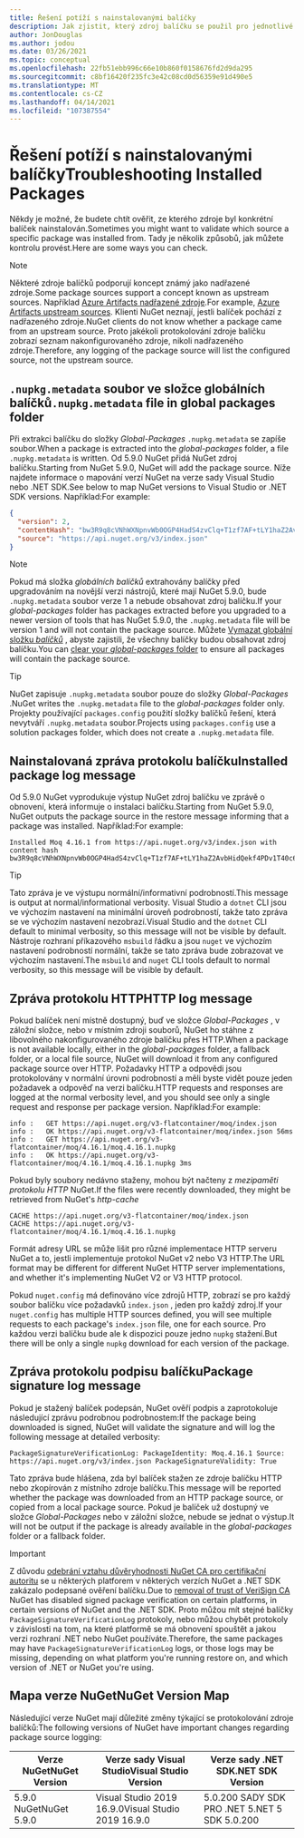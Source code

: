 ```yaml
---
title: Řešení potíží s nainstalovanými balíčky
description: Jak zjistit, který zdroj balíčku se použil pro jednotlivé balíčky
author: JonDouglas
ms.author: jodou
ms.date: 03/26/2021
ms.topic: conceptual
ms.openlocfilehash: 22fb51ebb996c66e10b860f0158676fd2d9da295
ms.sourcegitcommit: c8bf16420f235fc3e42c08cd0d56359e91d490e5
ms.translationtype: MT
ms.contentlocale: cs-CZ
ms.lasthandoff: 04/14/2021
ms.locfileid: "107387554"
---
```

# <a name="troubleshooting-installed-packages"></a><span data-ttu-id="55da2-103">Řešení potíží s nainstalovanými balíčky</span><span class="sxs-lookup"><span data-stu-id="55da2-103">Troubleshooting Installed Packages</span></span>

<span data-ttu-id="55da2-104">Někdy je možné, že budete chtít ověřit, ze kterého zdroje byl konkrétní balíček nainstalován.</span><span class="sxs-lookup"><span data-stu-id="55da2-104">Sometimes you might want to validate which source a specific package was installed from.</span></span> <span data-ttu-id="55da2-105">Tady je několik způsobů, jak můžete kontrolu provést.</span><span class="sxs-lookup"><span data-stu-id="55da2-105">Here are some ways you can check.</span></span>

> [!Note]
> <span data-ttu-id="55da2-106">Některé zdroje balíčků podporují koncept známý jako nadřazené zdroje.</span><span class="sxs-lookup"><span data-stu-id="55da2-106">Some package sources support a concept known as upstream sources.</span></span> <span data-ttu-id="55da2-107">Například [Azure Artifacts nadřazené zdroje](/azure/devops/artifacts/concepts/upstream-sources).</span><span class="sxs-lookup"><span data-stu-id="55da2-107">For example, [Azure Artifacts upstream sources](/azure/devops/artifacts/concepts/upstream-sources).</span></span> <span data-ttu-id="55da2-108">Klienti NuGet neznají, jestli balíček pochází z nadřazeného zdroje.</span><span class="sxs-lookup"><span data-stu-id="55da2-108">NuGet clients do not know whether a package came from an upstream source.</span></span> <span data-ttu-id="55da2-109">Proto jakékoli protokolování zdroje balíčku zobrazí seznam nakonfigurovaného zdroje, nikoli nadřazeného zdroje.</span><span class="sxs-lookup"><span data-stu-id="55da2-109">Therefore, any logging of the package source will list the configured source, not the upstream source.</span></span>

## <a name="nupkgmetadata-file-in-global-packages-folder"></a><span data-ttu-id="55da2-110">`.nupkg.metadata` soubor ve složce globálních balíčků</span><span class="sxs-lookup"><span data-stu-id="55da2-110">`.nupkg.metadata` file in global packages folder</span></span>

<span data-ttu-id="55da2-111">Při extrakci balíčku do složky *Global-Packages* `.nupkg.metadata` se zapíše soubor.</span><span class="sxs-lookup"><span data-stu-id="55da2-111">When a package is extracted into the *global-packages* folder, a file `.nupkg.metadata` is written.</span></span> <span data-ttu-id="55da2-112">Od 5.9.0 NuGet přidá NuGet zdroj balíčku.</span><span class="sxs-lookup"><span data-stu-id="55da2-112">Starting from NuGet 5.9.0, NuGet will add the package source.</span></span> <span data-ttu-id="55da2-113">Níže najdete informace o mapování verzí NuGet na verze sady Visual Studio nebo .NET SDK.</span><span class="sxs-lookup"><span data-stu-id="55da2-113">See below to map NuGet versions to Visual Studio or .NET SDK versions.</span></span> <span data-ttu-id="55da2-114">Například:</span><span class="sxs-lookup"><span data-stu-id="55da2-114">For example:</span></span>

```json
{
  "version": 2,
  "contentHash": "bw3R9q8cVNhWXNpnvWb0OGP4HadS4zvClq+T1zf7AF+tLY1haZ2AvbHidQekf4PDv1T40c6brZeT/V0IBq7cEQ==",
  "source": "https://api.nuget.org/v3/index.json"
}
```

> [!Note]
> <span data-ttu-id="55da2-115">Pokud má složka *globálních balíčků* extrahovány balíčky před upgradováním na novější verzi nástrojů, které mají NuGet 5.9.0, bude `.nupkg.metadata` soubor verze 1 a nebude obsahovat zdroj balíčku.</span><span class="sxs-lookup"><span data-stu-id="55da2-115">If your *global-packages* folder has packages extracted before you upgraded to a newer version of tools that has NuGet 5.9.0, the `.nupkg.metadata` file will be version 1 and will not contain the package source.</span></span> <span data-ttu-id="55da2-116">Můžete [Vymazat globální složku *balíčků*](../consume-packages/managing-the-global-packages-and-cache-folders.md#clearing-local-folders) , abyste zajistili, že všechny balíčky budou obsahovat zdroj balíčku.</span><span class="sxs-lookup"><span data-stu-id="55da2-116">You can [clear your *global-packages* folder](../consume-packages/managing-the-global-packages-and-cache-folders.md#clearing-local-folders) to ensure all packages will contain the package source.</span></span>

> [!Tip]
> <span data-ttu-id="55da2-117">NuGet zapisuje `.nupkg.metadata` soubor pouze do složky *Global-Packages* .</span><span class="sxs-lookup"><span data-stu-id="55da2-117">NuGet writes the `.nupkg.metadata` file to the *global-packages* folder only.</span></span> <span data-ttu-id="55da2-118">Projekty používající `packages.config` použití složky balíčků řešení, která nevytváří `.nupkg.metadata` soubor.</span><span class="sxs-lookup"><span data-stu-id="55da2-118">Projects using `packages.config` use a solution packages folder, which does not create a `.nupkg.metadata` file.</span></span>

## <a name="installed-package-log-message"></a><span data-ttu-id="55da2-119">Nainstalovaná zpráva protokolu balíčku</span><span class="sxs-lookup"><span data-stu-id="55da2-119">Installed package log message</span></span>

<span data-ttu-id="55da2-120">Od 5.9.0 NuGet vyprodukuje výstup NuGet zdroj balíčku ve zprávě o obnovení, která informuje o instalaci balíčku.</span><span class="sxs-lookup"><span data-stu-id="55da2-120">Starting from NuGet 5.9.0, NuGet outputs the package source in the restore message informing that a package was installed.</span></span> <span data-ttu-id="55da2-121">Například:</span><span class="sxs-lookup"><span data-stu-id="55da2-121">For example:</span></span>

```text
Installed Moq 4.16.1 from https://api.nuget.org/v3/index.json with content hash bw3R9q8cVNhWXNpnvWb0OGP4HadS4zvClq+T1zf7AF+tLY1haZ2AvbHidQekf4PDv1T40c6brZeT/V0IBq7cEQ==.
```

> [!Tip]
> <span data-ttu-id="55da2-122">Tato zpráva je ve výstupu normální/informativní podrobností.</span><span class="sxs-lookup"><span data-stu-id="55da2-122">This message is output at normal/informational verbosity.</span></span> <span data-ttu-id="55da2-123">Visual Studio a `dotnet` CLI jsou ve výchozím nastavení na minimální úroveň podrobností, takže tato zpráva se ve výchozím nastavení nezobrazí.</span><span class="sxs-lookup"><span data-stu-id="55da2-123">Visual Studio and the `dotnet` CLI default to minimal verbosity, so this message will not be visible by default.</span></span> <span data-ttu-id="55da2-124">Nástroje rozhraní příkazového `msbuild` řádku a jsou `nuget` ve výchozím nastavení podrobností normální, takže se tato zpráva bude zobrazovat ve výchozím nastavení.</span><span class="sxs-lookup"><span data-stu-id="55da2-124">The `msbuild` and `nuget` CLI tools default to normal verbosity, so this message will be visible by default.</span></span>

## <a name="http-log-message"></a><span data-ttu-id="55da2-125">Zpráva protokolu HTTP</span><span class="sxs-lookup"><span data-stu-id="55da2-125">HTTP log message</span></span>

<span data-ttu-id="55da2-126">Pokud balíček není místně dostupný, buď ve složce *Global-Packages* , v záložní složce, nebo v místním zdroji souborů, NuGet ho stáhne z libovolného nakonfigurovaného zdroje balíčku přes HTTP.</span><span class="sxs-lookup"><span data-stu-id="55da2-126">When a package is not available locally, either in the *global-packages* folder, a fallback folder, or a local file source, NuGet will download it from any configured package source over HTTP.</span></span> <span data-ttu-id="55da2-127">Požadavky HTTP a odpovědi jsou protokolovány v normální úrovni podrobností a měli byste vidět pouze jeden požadavek a odpověď na verzi balíčku.</span><span class="sxs-lookup"><span data-stu-id="55da2-127">HTTP requests and responses are logged at the normal verbosity level, and you should see only a single request and response per package version.</span></span> <span data-ttu-id="55da2-128">Například:</span><span class="sxs-lookup"><span data-stu-id="55da2-128">For example:</span></span>

```text
info :   GET https://api.nuget.org/v3-flatcontainer/moq/index.json
info :   OK https://api.nuget.org/v3-flatcontainer/moq/index.json 56ms
info :   GET https://api.nuget.org/v3-flatcontainer/moq/4.16.1/moq.4.16.1.nupkg
info :   OK https://api.nuget.org/v3-flatcontainer/moq/4.16.1/moq.4.16.1.nupkg 3ms
```

<span data-ttu-id="55da2-129">Pokud byly soubory nedávno staženy, mohou být načteny z *mezipaměti protokolu HTTP* NuGet.</span><span class="sxs-lookup"><span data-stu-id="55da2-129">If the files were recently downloaded, they might be retrieved from NuGet's *http-cache*</span></span>

```text
CACHE https://api.nuget.org/v3-flatcontainer/moq/index.json
CACHE https://api.nuget.org/v3-flatcontainer/moq/4.16.1/moq.4.16.1.nupkg
```

<span data-ttu-id="55da2-130">Formát adresy URL se může lišit pro různé implementace HTTP serveru NuGet a to, jestli implementuje protokol NuGet v2 nebo V3 HTTP.</span><span class="sxs-lookup"><span data-stu-id="55da2-130">The URL format may be different for different NuGet HTTP server implementations, and whether it's implementing NuGet V2 or V3 HTTP protocol.</span></span>

<span data-ttu-id="55da2-131">Pokud `nuget.config` má definováno více zdrojů HTTP, zobrazí se pro každý soubor balíčku více požadavků `index.json` , jeden pro každý zdroj.</span><span class="sxs-lookup"><span data-stu-id="55da2-131">If your `nuget.config` has multiple HTTP sources defined, you will see multiple requests to each package's `index.json` file, one for each source.</span></span> <span data-ttu-id="55da2-132">Pro každou verzi balíčku bude ale k dispozici pouze jedno `nupkg` stažení.</span><span class="sxs-lookup"><span data-stu-id="55da2-132">But there will be only a single `nupkg` download for each version of the package.</span></span>

## <a name="package-signature-log-message"></a><span data-ttu-id="55da2-133">Zpráva protokolu podpisu balíčku</span><span class="sxs-lookup"><span data-stu-id="55da2-133">Package signature log message</span></span>

<span data-ttu-id="55da2-134">Pokud je stažený balíček podepsán, NuGet ověří podpis a zaprotokoluje následující zprávu podrobnou podrobnostem:</span><span class="sxs-lookup"><span data-stu-id="55da2-134">If the package being downloaded is signed, NuGet will validate the signature and will log the following message at detailed verbosity:</span></span>

```text
PackageSignatureVerificationLog: PackageIdentity: Moq.4.16.1 Source: https://api.nuget.org/v3/index.json PackageSignatureValidity: True
```

<span data-ttu-id="55da2-135">Tato zpráva bude hlášena, zda byl balíček stažen ze zdroje balíčku HTTP nebo zkopírován z místního zdroje balíčku.</span><span class="sxs-lookup"><span data-stu-id="55da2-135">This message will be reported whether the package was downloaded from an HTTP package source, or copied from a local package source.</span></span> <span data-ttu-id="55da2-136">Pokud je balíček už dostupný ve složce *Global-Packages* nebo v záložní složce, nebude se jednat o výstup.</span><span class="sxs-lookup"><span data-stu-id="55da2-136">It will not be output if the package is already available in the *global-packages* folder or a fallback folder.</span></span>

> [!Important]
> <span data-ttu-id="55da2-137">Z důvodu [odebrání vztahu důvěryhodnosti NuGet CA pro certifikační autoritu](https://github.com/dotnet/announcements/issues/180) se u některých platforem v některých verzích NuGet a .NET SDK zakázalo podepsané ověření balíčku.</span><span class="sxs-lookup"><span data-stu-id="55da2-137">Due to [removal of trust of VeriSign CA](https://github.com/dotnet/announcements/issues/180) NuGet has disabled signed package verification on certain platforms, in certain versions of NuGet and the .NET SDK.</span></span> <span data-ttu-id="55da2-138">Proto můžou mít stejné balíčky `PackageSignatureVerificationLog` protokoly, nebo můžou chybět protokoly v závislosti na tom, na které platformě se má obnovení spouštět a jakou verzi rozhraní .NET nebo NuGet používáte.</span><span class="sxs-lookup"><span data-stu-id="55da2-138">Therefore, the same packages may have `PackageSignatureVerificationLog` logs, or those logs may be missing, depending on what platform you're running restore on, and which version of .NET or NuGet you're using.</span></span>

## <a name="nuget-version-map"></a><span data-ttu-id="55da2-139">Mapa verze NuGet</span><span class="sxs-lookup"><span data-stu-id="55da2-139">NuGet Version Map</span></span>

<span data-ttu-id="55da2-140">Následující verze NuGet mají důležité změny týkající se protokolování zdroje balíčků:</span><span class="sxs-lookup"><span data-stu-id="55da2-140">The following versions of NuGet have important changes regarding package source logging:</span></span>

|<span data-ttu-id="55da2-141">Verze NuGet</span><span class="sxs-lookup"><span data-stu-id="55da2-141">NuGet Version</span></span>|<span data-ttu-id="55da2-142">Verze sady Visual Studio</span><span class="sxs-lookup"><span data-stu-id="55da2-142">Visual Studio Version</span></span>|<span data-ttu-id="55da2-143">Verze sady .NET SDK</span><span class="sxs-lookup"><span data-stu-id="55da2-143">.NET SDK Version</span></span>|
|---|---|---|
|<span data-ttu-id="55da2-144">5.9.0 NuGet</span><span class="sxs-lookup"><span data-stu-id="55da2-144">NuGet 5.9.0</span></span>|<span data-ttu-id="55da2-145">Visual Studio 2019 16.9.0</span><span class="sxs-lookup"><span data-stu-id="55da2-145">Visual Studio 2019 16.9.0</span></span>|<span data-ttu-id="55da2-146">5.0.200 SADY SDK PRO .NET 5</span><span class="sxs-lookup"><span data-stu-id="55da2-146">.NET 5 SDK 5.0.200</span></span>|
